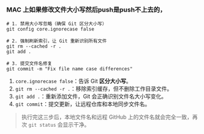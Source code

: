 ### MAC 上如果修改文件大小写然后push是push不上去的，

```shell
# 1. 禁用大小写忽略（确保 Git 区分大小写）
git config core.ignorecase false

# 2. 强制刷新索引，让 Git 重新识别所有文件
git rm --cached -r .
git add .

# 3. 提交文件名修复
git commit -m "Fix file name case differences"

```

1. `core.ignorecase false`：告诉 Git **区分大小写**。
2. `git rm --cached -r .`：移除索引缓存，但不删除工作目录文件。
3. `git add .`：重新添加文件，Git 会正确识别文件名大小写变化。
4. `git commit`：提交更新，让远程仓库和本地同步文件名。

> 执行完这三步后，本地文件名和远程 GitHub 上的文件名就会完全一致，再次 `git status` 会显示干净。